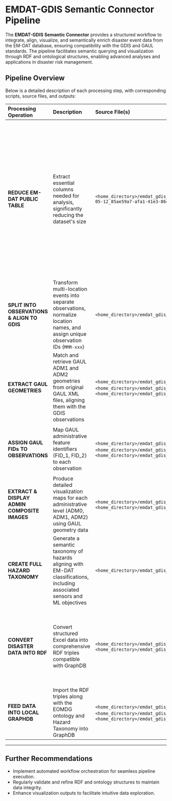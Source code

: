 # EMDAT-GDIS Semantic Connector Pipeline

The **EMDAT-GDIS Semantic Connector** provides a structured workflow to integrate, align, visualize, and semantically enrich disaster event data from the EM-DAT database, ensuring compatibility with the GDIS and GAUL standards. The pipeline facilitates semantic querying and visualization through RDF and ontological structures, enabling advanced analyses and applications in disaster risk management.

## Pipeline Overview

Below is a detailed description of each processing step, with corresponding scripts, source files, and outputs:

| Processing Operation                         | Description                                                                                                                         | Source File(s)                                                                                                                                                                                                                                                              | Destination File(s)                                                                                                                                                                                                                                                         | Script Name / API                                                        | Remarks                                                                                                                                                                                                                                                                                                                                  |
| :------------------------------------------- | :---------------------------------------------------------------------------------------------------------------------------------- | :-------------------------------------------------------------------------------------------------------------------------------------------------------------------------------------------------------------------------------------------------------------------------- | :-------------------------------------------------------------------------------------------------------------------------------------------------------------------------------------------------------------------------------------------------------------------------- | :----------------------------------------------------------------------- | :--------------------------------------------------------------------------------------------------------------------------------------------------------------------------------------------------------------------------------------------------------------------------------------------------------------------------------------- |
| **REDUCE EM-DAT PUBLIC TABLE**               | Extract essential columns needed for analysis, significantly reducing the dataset's size                                            | `<home_directory>/emdat_gdis_semantic_connector/Data/public_emdat_custom_request_2024-05-12_85ae59a7-afa1-41e3-8642-596f53c2731a.xlsx`                                                                                                                                      | `<home_directory>/emdat_gdis_semantic_connector/Data/public_emdat_reduced.xlsx`                                                                                                                                                                                             | `reduce_emdat.py`                                                        | Retained columns:<br/>`DisNo., Classification Key, External IDs, Event Name, ISO, Country, Subregion, Region, Location, Origin, Associated Types, Latitude, Longitude, River Basin, Start Year, Start Month, Start Day, End Year, End Month, End Day, Admin Units (adm1_code, adm1_name, adm2_code, adm2_name), Entry Date, Last Update` |
| **SPLIT INTO OBSERVATIONS & ALIGN TO GDIS**  | Transform multi-location events into separate observations, normalize location names, and assign unique observation IDs (`MMR-xxx`) | `<home_directory>/emdat_gdis_semantic_connector/Data/public_emdat_reduced.xlsx`                                                                                                                                                                                             | `<home_directory>/emdat_gdis_semantic_connector/Data/public_emdat_gdis_aligned.xlsx`                                                                                                                                                                                        | `emdat2gdis.py`                                                          | Handles spell normalization and creates standardized IDs for observations linked via `DisNo.`                                                                                                                                                                                                                                            |
| **EXTRACT GAUL GEOMETRIES**                  | Match and retrieve GAUL ADM1 and ADM2 geometries from original GAUL XML files, aligning them with the GDIS observations             | `<home_directory>/emdat_gdis_semantic_connector/Data/public_emdat_gdis_aligned.xlsx`,<br/>`<home_directory>/emdat_gdis_semantic_connector/Data/g2015_2014_1.xml`, </br> `<home_directory>/emdat_gdis_semantic_connector/Data/g2015_2014_2.xml`                              | `<home_directory>/emdat_gdis_semantic_connector/Data/g2015_2014_1_geom_extract.xml`,<br/>`<home_directory>/emdat_gdis_semantic_connector/Data/g2015_2014_2_geom_extract.xml`,<br/>`<home_directory>/emdat_gdis_semantic_connector/Data/public_emdat_gdis_gaul_aligned.xlsx` | `emdat_gdis2gaul.py`                                                     | Generates XML files per GAUL administrative level and a combined Excel file with geometry references                                                                                                                                                                                                                                     |
| **ASSIGN GAUL FIDs TO OBSERVATIONS**         | Map GAUL administrative feature identifiers (FID\_1, FID\_2) to each observation                                                    | `<home_directory>/emdat_gdis_semantic_connector/Data/g2015_2014_1_geom_extract.xml`,<br/>`<home_directory>/emdat_gdis_semantic_connector/Data/g2015_2014_2_geom_extract.xml`,<br/>`<home_directory>/emdat_gdis_semantic_connector/Data/public_emdat_gdis_gaul_aligned.xlsx` | `<home_directory>/emdat_gdis_semantic_connector/Data/public_emdat_gdis_gaul_fids.xlsx`                                                                                                                                                                                      | `emdat_gdis_gaul_fids.py`                                                | Adds the columns: `Unique Code, FID_1, adm1_code, adm1_name, FID_2, adm2_code, adm2_name`                                                                                                                                                                                                                                                |
| **EXTRACT & DISPLAY ADMIN COMPOSITE IMAGES** | Produce detailed visualization maps for each administrative level (ADM0, ADM1, ADM2) using GAUL geometry data                       | `<home_directory>/emdat_gdis_semantic_connector/Data/g2015_2014_1.xml`, `<home_directory>/emdat_gdis_semantic_connector/Data/g2015_2014_2.xml`                                                                                                                              | `<home_directory>/emdat_gdis_semantic_connector/Data/adm0_composite_maps/*.png`,<br/>`<home_directory>/emdat_gdis_semantic_connector/Data/adm1_composite_maps/*.png`,<br/>`<home_directory>/emdat_gdis_semantic_connector/Data/adm2_maps/*.png`                             | `adm0_composite_map.py`,<br/>`adm1_composite_map.py`,<br/>`adm2_maps.py` | Generates visual QA maps for administrative unit validation                                                                                                                                                                                                                                                                              |
| **CREATE FULL HAZARD TAXONOMY**              | Generate a semantic taxonomy of hazards aligning with EM-DAT classifications, including associated sensors and ML objectives        | `<home_directory>/emdat_gdis_semantic_connector/Data/classification_mapping.csv`                                                                                                                                                                                            | `<home_directory>/emdat_gdis_semantic_connector/Data/emdat_hazard_taxonomy.ttl`                                                                                                                                                                                             | `build_emdat_hazard_taxonomy.py`                                         | Constructs an OWL ontology hierarchy with hazard categories, subclasses, and associated monitoring technologies and objectives                                                                                                                                                                                                           |
| **CONVERT DISASTER DATA INTO RDF**           | Convert structured Excel data into comprehensive RDF triples compatible with GraphDB                                                | `<home_directory>/emdat_gdis_semantic_connector/Data/public_emdat_gdis_gaul_fids.xlsx`,<br/>`<home_directory>/emdat_gdis_semantic_connector/Data/classification_mapping.csv`                                                                                                | `<home_directory>/emdat_gdis_semantic_connector/Data/emdat_gdis_gaul_observations.ttl`                                                                                                                                                                                      | `observations2rdf_triples.py`                                            | Includes semantic relations for events and observations: temporal, spatial, administrative units, QA metadata, and hazard classification                                                                                                                                                                                                 |
| **FEED DATA INTO LOCAL GRAPHDB**             | Import the RDF triples along with the EOMDG ontology and Hazard Taxonomy into GraphDB                                               | `<home_directory>/emdat_gdis_semantic_connector/data/eomdg_ontology.ttl`,<br/>`<home_directory>/emdat_gdis_semantic_connector/data/emdat_hazard_taxonomy.ttl`, <br/>`<home_directory>/emdat_gdis_semantic_connector/data/emdat_gdis_gaul_observations.ttl`                  | SPARQL endpoint at `http://localhost:7200/repositories/eo_nh_kg`                                                                                                                                                                                                            | Script TBD (`TBD.py`)                                                    | Recommended loading order: 1) EOMDG Ontology, 2) Hazard Taxonomy, 3) Observation Data                                                                                                                                                                                                                                                    |

---

## Further Recommendations

* Implement automated workflow orchestration for seamless pipeline execution.
* Regularly validate and refine RDF and ontology structures to maintain data integrity.
* Enhance visualization outputs to facilitate intuitive data exploration.
